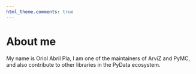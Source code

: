 ```yaml
---
html_theme.comments: true
---
```


# About me

My name is Oriol Abril Pla, I am one of the maintainers of ArviZ and PyMC,
and also contribute to other libraries in the PyData ecosystem.
